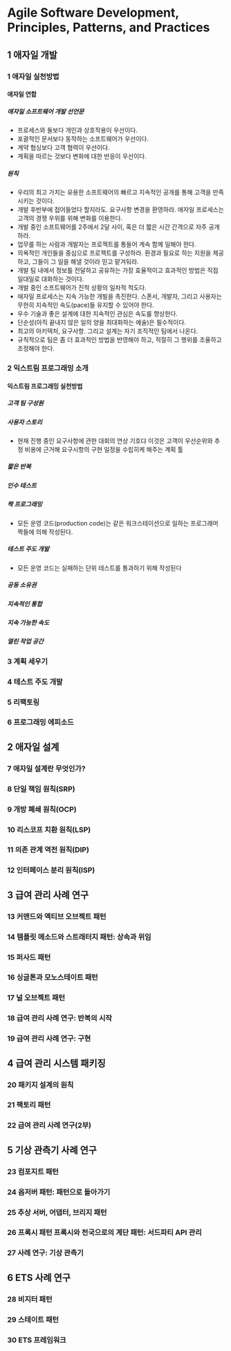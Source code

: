 # Agile Software Development, Principles, Patterns, and Practices

## 1 애자일 개발

### 1 애자일 실천방법

#### 애자일 연합

##### 애자일 소프트웨어 개발 선언문
* 프로세스와 둘보다 개인과 상호작용이 우선이다.
* 포괄적인 문서보다 동작하는 소프트웨어가 우선이다.
* 계약 협싱보다 고객 협력이 우선이다.
* 계획을 따르는 것보다 변화에 대한 반응이 우선이다.

##### 원칙
* 우리의 최고 가치는 유용한 소프트웨어의 빠르고 지속적인 공개를 통해 고객을 만족시키는 것이다.
* 개발 후반부에 접어들었다 할지라도. 요구사항 변경을 환영하라. 애자일 프로세스는 고객의 경쟁 우위를 위해 변화를 이용한다.
* 개발 중인 소프트웨어를 2주에서 2달 사이, 혹은 더 짧은 시간 간격으로 자주 공개하라.
* 업무를 하는 사람과 개발자는 프로젝트를 통들어 계속 함께 일해야 한다.
* 의욕적인 개인들을 중심으로 프로젝트를 구성하라. 환경과 필요로 하는 지원을 제공하고, 그들이 그 일을 해낼 것이라 믿고 맡겨둬라.
* 개발 팀 내에서 정보틀 전달하고 공유하는 가장 효율적이고 효과적인 방법은 직접 일대일로 대화하는 것이다.
* 개발 중인 소프트웨어가 진척 상황의 일차적 척도다.
* 애자일 프로세스는 지속 가능한 개빌을 촉진한다. 스폰서, 개발자, 그리고 사용자는 무한히 지속적인 속도(pace)들 유지할 수 있어야 한다.
* 우수 기술과 좋은 설계에 대한 지속적인 관심은 속도룰 향상한다.
* 단순성(아직 끝내지 않은 일의 양을 최대화하는 예술)은 필수적이다.
* 최고의 아키텍처, 요구사항. 그리고 설계는 자기 조직적인 팀에서 나온다.
* 규칙적으로 팀은 좀 더 효과적인 방법을 반영해야 하고, 적절히 그 행위를 조율하고 조정해야 한다.

### 2 익스트림 프로그래밍 소개

#### 익스트림 프로그래밍 실천방법

##### 고객 팀 구성원

##### 사용자 스토리
* 현재 진행 중인 요구사항에 관한 대회의 연상 기호댜 이것은 고객이 우선순위와 추정 비용에 근거해 요구시항의 구현 일정을 수립히케 해주는 계획 툴

##### 짧은 반복

##### 인수 테스트

##### 짝 프로그래밍
* 모든 운영 코드(production code)는 같은 워크스테이션으로 일하는 프로그래머 짝들에 의해 작성된다.

##### 테스트 주도 개발
* 모든 운영 코드는 실패하는 단위 테스트를 통과하기 위해 작성된다

##### 공동 소유권

##### 지속적인 통합

##### 지속 가능한 속도

##### 열린 작업 공간

### 3 계획 세우기

### 4 테스트 주도 개발

### 5 리팩토링

### 6 프로그래밍 에피소드

## 2 애자일 설계

### 7 애자일 설계란 무엇인가?

### 8 단일 책임 원칙(SRP)

### 9 개방 폐쇄 원칙(OCP)

### 10 리스코프 치환 원칙(LSP)

### 11 의존 관계 역전 원칙(DIP)

### 12 인터페이스 분리 원칙(ISP)

## 3 급여 관리 사례 연구

### 13 커맨드와 액티브 오브젝트 패턴

### 14 템플릿 메소드와 스트래터지 패턴: 상속과 위임

### 15 퍼사드 패턴

### 16 싱글톤과 모노스테이트 패턴

### 17 널 오브젝트 패턴

### 18 급여 관리 사례 연구: 반복의 시작

### 19 급여 관리 사례 연구: 구현

## 4 급여 관리 시스템 패키징

### 20 패키지 설계의 원칙

### 21 팩토리 패턴

### 22 급여 관리 사례 연구(2부)

## 5 기상 관측기 사례 연구

### 23 컴포지트 패턴

### 24 옵저버 패턴: 패턴으로 돌아가기

### 25 추상 서버, 어댑터, 브리지 패턴

### 26 프록시 패턴 프록시와 천국으로의 계단 패턴: 서드파티 API 관리

### 27 사례 연구: 기상 관측기

## 6 ETS 사례 연구

### 28 비지터 패턴

### 29 스테이트 패턴

### 30 ETS 프레임워크
